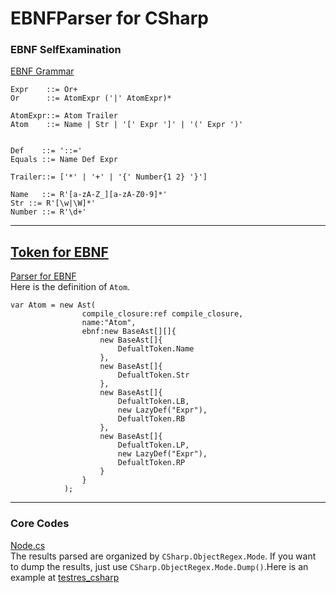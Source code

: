 # EBNFParser for CSharp


### EBNF SelfExamination

[EBNF Grammar](../selfexamine.ebnf)
```BNF
Expr    ::= Or+
Or      ::= AtomExpr ('|' AtomExpr)* 

AtomExpr::= Atom Trailer 
Atom    ::= Name | Str | '[' Expr ']' | '(' Expr ')' 


Def    ::= '::='
Equals ::= Name Def Expr

Trailer::= ['*' | '+' | '{' Number{1 2} '}']

Name   ::= R'[a-zA-Z_][a-zA-Z0-9]*'
Str ::= R'[\w|\W]*'
Number ::= R'\d+'
```
-----------------------------
[Token for EBNF](./LanguageTest/SelfExaminationForEBNF/Token.cs)
-----------------------------

[Parser for EBNF](./LanguageTest/SelfExaminationForEBNF/Parser.cs)  
Here is the definition of `Atom`.
```CSharp
var Atom = new Ast(
                compile_closure:ref compile_closure,
                name:"Atom",
                ebnf:new BaseAst[][]{
                    new BaseAst[]{
                        DefualtToken.Name
                    },
                    new BaseAst[]{
                        DefualtToken.Str
                    },
                    new BaseAst[]{
                        DefualtToken.LB,
                        new LazyDef("Expr"),
                        DefualtToken.RB
                    },
                    new BaseAst[]{
                        DefualtToken.LP,
                        new LazyDef("Expr"),
                        DefualtToken.RP
                    }
                }
            );
```
-----------------------------
### Core Codes

[Node.cs](./ObjectRegex/Node.cs)  
The results parsed are organized by `CSharp.ObjectRegex.Mode`. 
If you want to dump the results, just use `CSharp.ObjectRegex.Mode.Dump()`.Here is an example at [testres_csharp](../testres_csharp)









